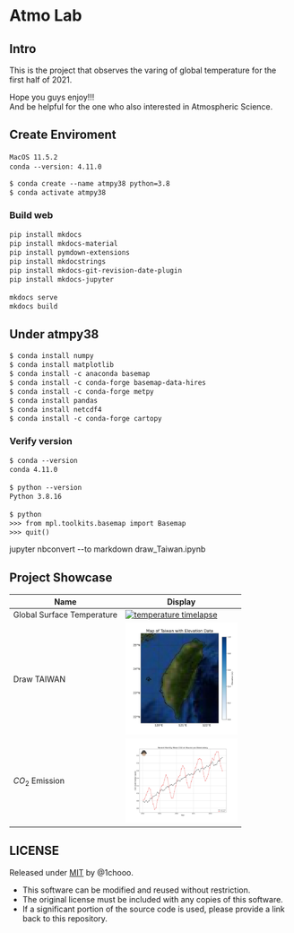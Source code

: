 # Atmo Lab

## Intro

This is the project that observes the varing of global temperature for the first half of 2021. 

Hope you guys enjoy!!!  
And be helpful for the one who also interested in Atmospheric Science.

## Create Enviroment
`MacOS 11.5.2`  
`conda --version: 4.11.0`
``` vim
$ conda create --name atmpy38 python=3.8
$ conda activate atmpy38
```

### Build web

```shell
pip install mkdocs
pip install mkdocs-material
pip install pymdown-extensions
pip install mkdocstrings
pip install mkdocs-git-revision-date-plugin
pip install mkdocs-jupyter

mkdocs serve
mkdocs build
```

## Under atmpy38

``` vim
$ conda install numpy
$ conda install matplotlib
$ conda install -c anaconda basemap
$ conda install -c conda-forge basemap-data-hires
$ conda install -c conda-forge metpy
$ conda install pandas
$ conda install netcdf4
$ conda install -c conda-forge cartopy
```

### Verify version

``` vim
$ conda --version
conda 4.11.0

$ python --version
Python 3.8.16

$ python
>>> from mpl.toolkits.basemap import Basemap
>>> quit()
```
jupyter nbconvert --to markdown draw_Taiwan.ipynb

## Project Showcase

| Name  | Display |
| ----------- | -------------------------------- |
| Global Surface Temperature | <a href="https://github.com/1chooo/global-climate/tree/main/surface_temperature"><img src="./assets/imgs/temperature_timelapse.gif" alt="temperature timelapse" width="200"></a> |
| Draw TAIWAN | <a href="https://github.com/1chooo/global-climate/tree/main/draw_TAIWAN"><img src="./draw_TAIWAN/img/Taiwan.jpg" alt="temperature timelapse" width="200"></a> |
| $CO_2$ Emission | <a href="https://github.com/1chooo/global-climate/tree/main/"><img src="./chem/src/imgs/watermark/monthly_mean/co2_recent_monthly_mean.jpg" alt="temperature timelapse" width="200"></a> |

<!-- <a href="<link>"><img src="./chem/src/imgs/watermark/monthly_mean/co2_recent_monthly_mean.jpg" alt="temperature timelapse" width="200"></a> -->

<!-- <img src="./draw_TAIWAN/img/Taiwan.jpg" width="200"/>  -->

## LICENSE

Released under [MIT](./LICENSE) by @1chooo.

* This software can be modified and reused without restriction.
* The original license must be included with any copies of this software.
* If a significant portion of the source code is used, please provide a link back to this repository.